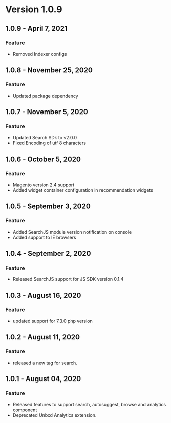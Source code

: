 # Version 1.0.9
## 1.0.9 - April 7, 2021
### Feature
- Removed Indexer configs
## 1.0.8 - November 25, 2020
### Feature
- Updated package dependency
## 1.0.7 - November 5, 2020
### Feature
- Updated Search SDk to v2.0.0
- Fixed Encoding of utf 8 characters
## 1.0.6 - October 5, 2020
### Feature
- Magento version 2.4 support
- Added widget container configuration in recommendation widgets
## 1.0.5 - September 3, 2020
### Feature
- Added SearchJS module version notification on console
- Added support to IE browsers
## 1.0.4 - September 2, 2020
### Feature
- Released SearchJS support for JS SDK version 0.1.4
## 1.0.3 - August 16, 2020
### Feature
- updated support for 7.3.0 php version
## 1.0.2 - August 11, 2020
### Feature
- released a new tag for search.
## 1.0.1 - August 04, 2020
### Feature
- Released features to support search, autosuggest, browse and analytics component
- Deprecated Unbxd Analytics extension.

